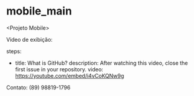 # mobile_main
&lt;Projeto Mobile>

Video de exibição:

steps:
- title: What is GitHub?
  description: After watching this video, close the first issue in your repository.
  video: https://youtube.com/embed/i4vCoKQNw9g
  


Contato: (89) 98819-1796
